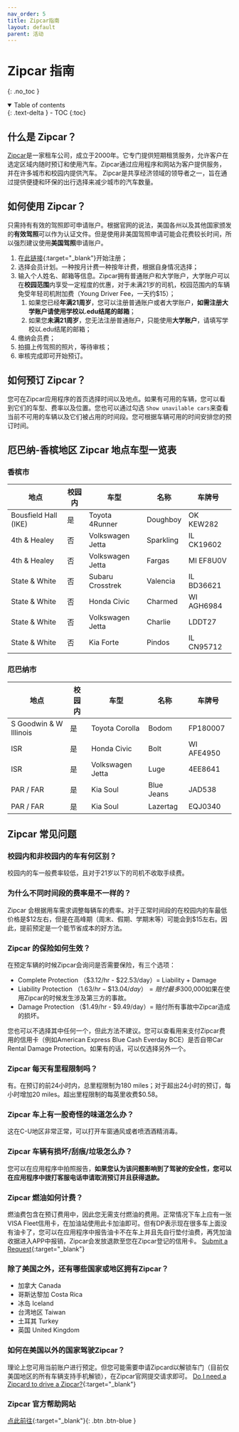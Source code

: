 ```yaml
---
nav_order: 5
title: Zipcar指南
layout: default
parent: 活动
---
```

# Zipcar 指南
{: .no_toc }

<details open markdown="block">
  <summary>
    Table of contents
  </summary>
  {: .text-delta }
- TOC
{:toc}
</details>

## 什么是 Zipcar？

[Zipcar](https://www.zipcar.com)是一家租车公司，成立于2000年。它专门提供短期租赁服务，允许客户在选定区域内随时预订和使用汽车。Zipcar通过应用程序和网站为客户提供服务，并在许多城市和校园内提供汽车。 Zipcar是共享经济领域的领导者之一，旨在通过提供便捷和环保的出行选择来减少城市的汽车数量。

## 如何使用 Zipcar？

只需持有有效的驾照即可申请账户。根据官网的说法，美国各州以及其他国家颁发的**有效驾照**可以作为认证文件。但是使用非美国驾照申请可能会花费较长时间，所以强烈建议使用**美国驾照**申请账户。

1. 在[此链接](https://www.zipcar.com/pricing){:target="_blank"}开始注册；
2. 选择会员计划。一种按月计费一种按年计费，根据自身情况选择；
3. 输入个人姓名、邮箱等信息。Zipcar拥有普通账户和大学账户，大学账户可以在**校园范围**内享受一定程度的优惠，对于未满21岁的司机，校园范围内的车辆免受年轻司机附加费（Young Driver Fee，一天约$15）；
   1. 如果您已经**年满21周岁**，您可以注册普通账户或者大学账户，**如需注册大学账户请使用学校以.edu结尾的邮箱**；
   2. 如果您**未满21周岁**，您无法注册普通账户，只能使用**大学账户**，请填写学校以.edu结尾的邮箱；
4. 缴纳会员费；
5. 拍摄上传驾照的照片，等待审核；
6. 审核完成即可开始预订。

## 如何预订 Zipcar？

您可在Zipcar应用程序的首页选择时间以及地点。如果有可用的车辆，您可以看到它们的车型、费率以及位置。您也可以通过勾选 `Show unavilable cars`来查看当前不可用的车辆以及它们被占用的时间段。您可根据车辆可用的时间安排您的预订时间。

## 厄巴纳-香槟地区 Zipcar 地点车型一览表

### 香槟市

| 地点                 | 校园内 | 车型             | 名称      | 车牌号     |
| -------------------- | ------ | ---------------- | --------- | ---------- |
| Bousfield Hall (IKE) | 是     | Toyota 4Runner   | Doughboy  | OK KEW282  |
| 4th & Healey         | 否     | Volkswagen Jetta | Sparkling | IL CK19602 |
| 4th & Healey         | 否     | Volkswagen Jetta | Fargas    | MI EF8U0V  |
| State & White        | 否     | Subaru Crosstrek | Valencia  | IL BD36621 |
| State & White        | 否     | Honda Civic      | Charmed   | WI AGH6984 |
| State & White        | 否     | Volkswagen Jetta | Charlie   | LDDT27     |
| State & White        | 否     | Kia Forte        | Pindos    | IL CN95712 |

### 厄巴纳市

| 地点                   | 校园内 | 车型             | 名称       | 车牌号     |
| ---------------------- | ------ | ---------------- | ---------- | ---------- |
| S Goodwin & W Illinois | 是     | Toyota Corolla   | Bodom      | FP180007   |
| ISR                    | 是     | Honda Civic      | Bolt       | WI AFE4950 |
| ISR                    | 是     | Volkswagen Jetta | Luge       | 4EE8641    |
| PAR / FAR              | 是     | Kia Soul         | Blue Jeans | JAD538     |
| PAR / FAR              | 是     | Kia Soul         | Lazertag   | EQJ0340    |

## Zipcar 常见问题

### 校园内和非校园内的车有何区别？

校园内的车一般费率较低，且对于21岁以下的司机不收取手续费。

### 为什么不同时间段的费率是不一样的？

Zipcar 会根据用车需求调整每辆车的费率。对于正常时间段的在校园内的车最低价格是$12左右，但是在高峰期（周末、假期、学期末等）可能会到\$15左右。因此，提前预定是一个能节省成本的好方法。

### Zipcar 的保险如何生效？

在预定车辆的时候Zipcar会询问是否需要保险，有三个选项：

- Complete Protection （$3.12/hr - \$22.53/day）= Liability + Damage
- Liability Protection （$1.63/hr - \$13.04/day）= 赔付最多$300,000如果在使用Zipcar的时候发生涉及第三方的事故。
- Damage Protection （$1.49/hr - \$9.49/day）= 赔付所有事故中Zipcar造成的损坏。

您也可以不选择其中任何一个，但此方法不建议。您可以查看用来支付Zipcar费用的信用卡（例如American Express Blue Cash Everday BCE）是否自带Car Rental Damage Protection。如果有的话，可以仅选择另外一个。

### Zipcar 每天有里程限制吗？

有。在预订的前24小时内，总里程限制为180 miles；对于超出24小时的预订，每小时增加20 miles。超出里程限制的每英里收费$0.58。

### Zipcar 车上有一股奇怪的味道怎么办？

这在C-U地区非常正常，可以打开车窗通风或者喷洒酒精消毒。

### Zipcar 车辆有损坏/刮痕/垃圾怎么办？

您可以在应用程序中拍照报告，**如果您认为该问题影响到了驾驶的安全性，您可以在应用程序中拨打客服电话申请取消预订并且获得退款。**

### Zipcar 燃油如何计费？

燃油费包含在预订费用中，因此您无需支付燃油的费用。正常情况下车上应有一张VISA Fleet信用卡，在加油站使用此卡加油即可。但有DP表示现在很多车上面没有油卡了，您可以在应用程序中报告油卡不在车上并且先自行垫付油费，再凭加油收据进入APP中报销，Zipcar会发放退款至您在Zipcar登记的信用卡。
[Submit a Request](https://support.zipcar.com/hc/en-us/requests/new){:target="_blank"}

### 除了美国之外，还有哪些国家或地区拥有Zipcar？

- 加拿大 Canada
- 哥斯达黎加 Costa Rica
- 冰岛 Iceland
- 台湾地区 Taiwan
- 土耳其 Turkey
- 英国 United Kingdom

### 如何在美国以外的国家驾驶Zipcar？

理论上您可用当前账户进行预定。但您可能需要申请Zipcard以解锁车门（目前仅美国地区的所有车辆支持手机解锁），在Zipcar官网提交请求即可。 [Do I need a Zipcard to drive a Zipcar?](https://support.zipcar.com/hc/en-us/articles/4415641078803-Do-I-need-a-Zipcard-to-drive-a-Zipcar-){:target="_blank"}

### Zipcar 官方帮助网站
[点此前往](https://support.zipcar.com/hc/en-us){:target="_blank"}{: .btn .btn-blue }